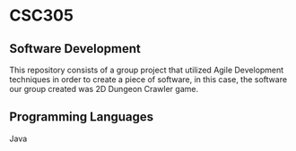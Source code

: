 # CSC305

## Software Development
This repository consists of a group project that utilized Agile Development techniques in order to create a piece of software, in this case, the software our group created was 2D Dungeon Crawler game.

## Programming Languages
Java